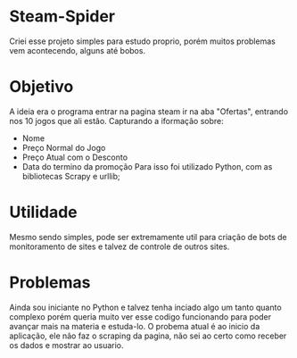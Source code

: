 # Steam-Spider

Criei esse projeto simples para estudo proprio, porém muitos problemas vem acontecendo, alguns até bobos. 

# Objetivo
A ideia era o programa entrar na pagina steam ir na aba "Ofertas", entrando nos 10 jogos que ali estão. Capturando a iformação sobre:
- Nome
- Preço Normal do Jogo
- Preço Atual com o Desconto
- Data do termino da promoção
Para isso foi utilizado Python, com as bibliotecas Scrapy e urllib;

# Utilidade 
Mesmo sendo simples, pode ser extremamente util para criação de bots de monitoramento de sites e talvez de controle de outros sites.

# Problemas

Ainda sou iniciante no Python e talvez tenha inciado algo um tanto quanto complexo porém queria muito ver esse codigo funcionando para poder avançar mais na materia e estuda-lo. 
O probema atual é ao inicio da aplicação, ele não faz o scraping da pagina, não sei ao certo como receber os dados e mostrar ao usuario.
